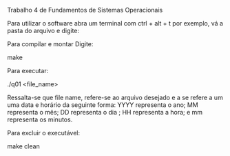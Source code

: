 Trabalho 4 de Fundamentos de Sistemas Operacionais

Para utilizar o software abra um terminal com ctrl + alt + t  por exemplo,
vá a pasta do arquivo e digite:

Para compilar e montar Digite:

make

Para executar:

./q01 <file_name> <YYYYMMDDHHmm>

Ressalta-se que file name, refere-se ao arquivo desejado e a  <YYYYMMDDHHmm> se refere a um uma data e horário da seguinte forma: YYYY representa o ano; MM representa o mês; DD representa o dia ; HH representa a hora; e mm representa os minutos.

Para excluir o executável:

make clean 
